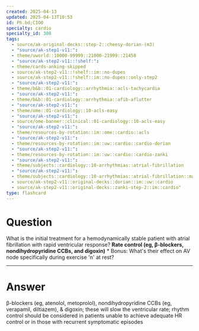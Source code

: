```yaml
---
created: 2025-04-13
updated: 2025-04-13T10:53
id: Ph.bd;CIO0
specialty: cardio
specialty_id: 308
tags:
  - source/ak-original-decks::step-2::cheesy-dorian-(m3)
  - "source/ak-step1-v11:": 
  - theme/uworld::10000-99999::21000-21999::21458
  - "source/ak-step2-v11::!shelf:": 
  - theme/cards-anking-skipped
  - source/ak-step2-v11::!shelf::im::no-dupes
  - source/ak-step2-v11::!shelf::im::no-dupes::only-step2
  - "source/ak-step2-v11:": 
  - theme/b&b::01-cardiology::arrhythmia::acls-tachycardia
  - "source/ak-step2-v11:": 
  - theme/b&b::01-cardiology::arrhythmia::afib-aflutter
  - "source/ak-step2-v11:": 
  - theme/ome::01-cardiology::10-acls-easy
  - "source/ak-step2-v11:": 
  - source/ome-banner::clinical::01-cardiology::10-acls-easy
  - "source/ak-step2-v11:": 
  - theme/resources-by-rotation::im::ome::cardio::acls
  - "source/ak-step2-v11:": 
  - theme/resources-by-rotation::im::uw::cardio::cardio-dorian
  - "source/ak-step2-v11:": 
  - theme/resources-by-rotation::im::uw::cardio::cardio-zanki
  - "source/ak-step2-v11:": 
  - theme/subjects::cardiology::10-arrhythmias::atrial-fibrillation
  - "source/ak-step2-v11:": 
  - theme/subjects::cardiology::10-arrhythmias::atrial-fibrillation::management
  - source/ak-step2-v11::original-decks::dorian::im::uw::cardio
  - source/ak-step2-v11::original-decks::zanki-step-2::im::cardio"
type: flashcard
---
```


# Question
What is the initial treatment for a hemodynamically stable patient with atrial fibrillation with rapid ventricular response?    **Rate control (eg, β-blockers, nondihydropyridine CCBs, and digoxin)**   * Bonus: What's their effect on AV node specifically during exercise 'n' at rest?

---

# Answer
β-blockers (eg, atenolol, metoprolol), nondihydropyridine CCBs (eg, verapamil, diltiazem), & digoxin; these will slow the ventricular rate; rhythm control should be considered in patients unable to achieve adequate HR control or in those with recurrent symptomatic episodes